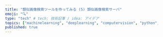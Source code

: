 ```yaml
---
title: "類似画像検索ツールを作ってみる (5) 類似画像検索サーバ"
emoji: "🔍"
type: "tech" # tech: 技術記事 / idea: アイデア
topics: ["machinelearning", "deeplearning", "computervision", "python", "検索"]
published: true
---
```

